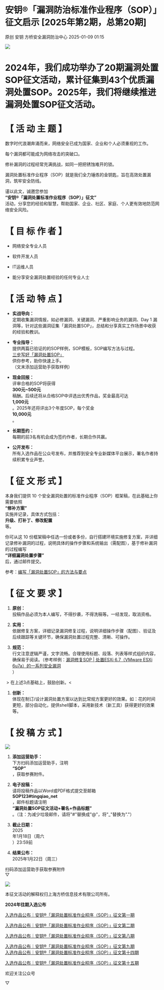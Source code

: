 #  安钥®「漏洞防治标准作业程序（SOP）」征文启示 [2025年第2期，总第20期]   
原创 安钥  方桥安全漏洞防治中心   2025-01-09 01:15  
  
![](https://mmbiz.qpic.cn/sz_mmbiz_png/2JVOUiaJORTskYveuzG1nb5q258QlYn6CQJ3ic4j0X9Jo0t9m4aefeozuC1ULz8u4In7oJTqmEheFpJcDWQYumZg/640?wx_fmt=png&from=appmsg "")  
# 2024年，我们成功举办了20期漏洞处置SOP征文活动，累计征集到43个优质漏洞处置SOP。2025年，我们将继续推进漏洞处置SOP征文活动。  
# 【 活 动 主 题 】  
  
数字时代浪潮奔涌而来，网络安全已成为国家、企业和个人必须重视的工作。  
  
每个漏洞都可能成为网络攻击的突破口。  
  
修补漏洞的过程经常充满挑战，如同一把把锈蚀难开的锁。  
  
漏洞处置标准作业程序（SOP）就是我们全力锤炼的金钥匙，旨在高效处置漏洞，筑牢安全防线。  
  
谨以此文，诚邀您参加  
**“安钥®「漏洞处置标准作业程序（****SOP****）」征文”**  
活动，分享您的经验和智慧，帮助国家、企业、社区、家庭、个人更有效地防范网络安全风险。  
# 【 目 标 作 者 】  
- 网络安全专业人员  
  
- 软件开发人员  
  
- IT运维人员  
  
- 能分享安全漏洞处置经验的任何专业人士  
  
# 【 活 动 特 点 】  
- **实战导向：**  
定期收集漏洞情报，如必修漏洞、关键漏洞、严重影响业务的漏洞、Day 1 漏洞等，针对这些漏洞征集「漏洞处置SOP」，总结和分享真实工作场景中收获的经验和教训。  
  
- **专业指导：**  
提供两篇已验证的的SOP样例，SOP模板，SOP编写方法与过程。  
[三步写好「漏洞处置SOP」](http://mp.weixin.qq.com/s?__biz=Mzk0OTQzMDI4Mg==&mid=2247484146&idx=1&sn=d5a39e4fad74df928be97dd1a952d040&chksm=c3593397f42eba81b49be3fd473da1c85c88ea8507ca69f7852cd8801064e27594684dde7f76&scene=21#wechat_redirect)  
供你参考，助你快速上手。  
（文末添加运营助手获取样例）  
  
- **现金回报：**  
评审合格的SOP将获得  
**300元~500元**  
稿酬。后续还将从合格SOP中评选出优秀作品，奖金最高可达  
**1,000元**  
。2025年还将评出3个年度SOP，每个奖金  
**10,000元**  
。  
  
- **长期签约：**  
每期的前3名有机会成为签约作者，长期合作共赢。  
  
- **公开发布：**  
所有入选作品在公众号发布，并推荐到安全专业新媒体平台展示，署名作者持续积累专业声誉。  
  
# 【 征 文 形 式 】  
  
本身我们提供 10 个安全漏洞处置的标准作业程序（SOP）框架稿，在此基础上你需要依照  
**“修补方案”**  
实施并记录，具体方式包括：  
**升级、打补丁、修改配置**  
等。  
  
你可从这 10 份框架稿中任选一份或者多份，自行搭建环境实施修复方案，并详细记录修补漏洞的过程，说明具体的操作步骤和系统输出（需配图），基于修补漏洞的过程编写  
**“详细漏洞处置步骤”**  
后，通过邮件提交。  
  
参考：[编写「漏洞处置SOP」的方法与要点](http://mp.weixin.qq.com/s?__biz=Mzk0OTQzMDI4Mg==&mid=2247484146&idx=1&sn=d5a39e4fad74df928be97dd1a952d040&chksm=c3593397f42eba81b49be3fd473da1c85c88ea8507ca69f7852cd8801064e27594684dde7f76&scene=21#wechat_redirect)  
  
# 【 征 文 要 求 】  
1. **原创：**  
投稿作品必须为本人编写，不得抄袭，不得洗稿等。一经发现，取消资格。  
  
1. **实用：**  
依据修复方案，详细记录漏洞修复过程，说明详细操作步骤（配图）、验证及后续跟踪等关键环节，确保漏洞处置过程完整、清晰、可操作。  
  
1. **规范：**  
行文注意逻辑严谨，文字流畅。合理使用标题、段落、列表等样式组织内容，确保易于阅读。（参考样例：[漏洞修复SOP | 处置ESXi 6.7（VMware ESXi 6u7a）的一系列安全漏洞](http://mp.weixin.qq.com/s?__biz=Mzk0OTQzMDI4Mg==&mid=2247483946&idx=1&sn=e1a4ea2f8e2e13f3384ee76ec45942f1&chksm=c359334ff42eba5997b93f18249e498a12fd09efacba3f0366297924517748e4678d902299f5&scene=21#wechat_redirect)  
）  
  
 > 在上述3点基础上，鼓励创新。<  
1. **创新：**  
体现在制订/设计漏洞处置方案以达到比常规方案更好的效果。如：花的时间更短，部分自动化，提供shell脚本，采用新技术（新工具）获得更好的效果等。  
  
# 【 投 稿 方 式 】  
  
![](https://mmbiz.qpic.cn/sz_mmbiz_png/2JVOUiaJORTuT4RLIjIWr2ywFIIEH968icC8OHxSpR7FtR2L5dAhJ0fkVE9T7y3FFZRSibW9BbyoPn3DmY0uKEPkw/640?wx_fmt=other&from=appmsg&wxfrom=5&wx_lazy=1&wx_co=1&tp=webp "")  
1. **添加运营助手：**  
下方扫码添加运营助手，注明  
**“SOP”**  
，获取参赛附件。  
  
1. **电子投稿：**  
请将投稿作品以Word或PDF格式提交至邮箱   
**SOP123#tingqiao_net**  
，邮件标题请注明  
**“漏洞处置SOP征文活动+署名+作品标题”**  
。（注：为减少垃圾邮件，请将"#"替换成"@"，将"_"替换为"."）  
  
1. **截止日期：**  
2025  
年1月18日（周六  
）23:59前  
  
1. **结果公布：**  
2025年1月22日（周三）  
  
扫码添加运营助手获取参赛附件  
▽  
  
![](https://mmbiz.qpic.cn/sz_mmbiz_png/2JVOUiaJORTs0BYdgedlDZlsLV4xZ0ibUnRljKAMsTq37lxLQCBBuo5pgf5iahvEaL4rAfHY9wR2fyE2M8e9V2k4g/640?wx_fmt=png&from=appmsg "")  
  
本征文活动的解释权归上海方桥信息技术有限公司所有。  
  
  
**2024年往期入选公布**  
  
  
[入选作品公布｜安钥®「漏洞处置标准作业程序（SOP）」征文第一期](http://mp.weixin.qq.com/s?__biz=Mzk0OTQzMDI4Mg==&mid=2247484176&idx=1&sn=075c87d06e177c5cfc335bc6dbcf67dd&chksm=c3593275f42ebb63192e174945ba9a5af5b6d8aa45b384f4328accb7638f87122b31ab831173&scene=21#wechat_redirect)  
  
  
[入选作品公布｜安钥®「漏洞处置标准作业程序（SOP）」征文第二期](http://mp.weixin.qq.com/s?__biz=Mzk0OTQzMDI4Mg==&mid=2247484220&idx=1&sn=3c76a50ede2f7968337f251cdacd34ce&chksm=c3593259f42ebb4f628b691fe3967f35acbff64cce9bdd5815c335b3d435effe2224ba59cf64&scene=21#wechat_redirect)  
  
  
[入选作品公布｜安钥®「漏洞处置标准作业程序（SOP）」征文第八期](http://mp.weixin.qq.com/s?__biz=Mzk0OTQzMDI4Mg==&mid=2247484325&idx=1&sn=de7186ee2bde1a9178df7086cf65b1d9&chksm=c35932c0f42ebbd6e7f6217837931f17af287900a429dbe5f34b293b9f16e42a57d4ea678c14&scene=21#wechat_redirect)  
  
  
[入选作品公布｜安钥®「漏洞处置标准作业程序（SOP）」征文第九期](http://mp.weixin.qq.com/s?__biz=Mzk0OTQzMDI4Mg==&mid=2247484336&idx=1&sn=5b5f56173e65a5aed2c40f5ef1290968&chksm=c35932d5f42ebbc342a74cacca178be54d2b6b08d095ad1dd1177b75f0998799fffd011e6ba6&scene=21#wechat_redirect)  
[入选作品公布｜安钥®「漏洞处置标准作业程序（SOP）」征文第十四期](https://mp.weixin.qq.com/s?__biz=Mzk0OTQzMDI4Mg==&mid=2247484370&idx=2&sn=b15a9a7550e03bcc119c7bf88dbb09b6&scene=21#wechat_redirect)  
  
  
[入选作品公布｜安钥®「漏洞处置标准作业程序（SOP）」征文第十五期](https://mp.weixin.qq.com/s?__biz=Mzk0OTQzMDI4Mg==&mid=2247484383&idx=2&sn=da1c094281f3ad7ef7bedbcde6056425&scene=21#wechat_redirect)  
  
  
欢迎关注公众号  
  
▽  
  
  
